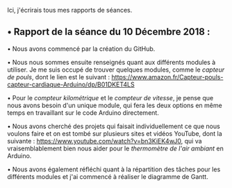Ici, j'écrirais tous mes rapports de séances.
    
<h2>• Rapport de la séance du 10 Décembre 2018 :</h2>

• Nous avons commencé par la création du GitHub.

• Nous nous sommes ensuite renseignés quant aux différents modules à utiliser. Je me suis occupé de trouver quelques modules, comme le <em>capteur de pouls</em>, dont le lien est le suivant : https://www.amazon.fr/Capteur-pouls-capteur-cardiaque-Arduino/dp/B01DKET4LS

• Pour le <em>compteur kilométrique</em> et le <em>compteur de vitesse</em>, je pense que nous avons besoin d'un unique module, qui fera les deux options en même temps en travaillant sur le code Arduino directement.

• Nous avons cherché des projets qui faisait individuellement ce que nous voulons faire et on est tombé sur plusieurs sites et vidéos YouTube, dont la suivante : https://www.youtube.com/watch?v=bn3KiEK4wJ0, qui va vraisemblablement bien nous aider pour le <em>thermomètre de l'air ambiant</em> en Arduino.

• Nous avons également réfléchi quant à la répartition des tâches pour les différents modules et j'ai commencé à réaliser le diagramme de Gantt.
